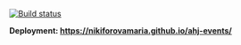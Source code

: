 [![Build status](https://ci.appveyor.com/api/projects/status/v5r715pfgfky62fc?svg=true)](https://ci.appveyor.com/project/nikiforovamaria/ahj-events)

**Deployment: https://nikiforovamaria.github.io/ahj-events/**